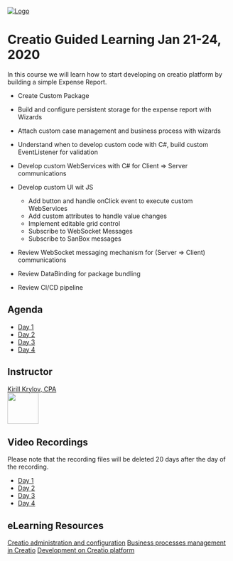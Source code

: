 [![Logo](https://www.creatio.com/sites/default/files/2019-10/creatio-main-logo.svg)](https://github.com/sindresorhus/awesome#readme)
# Creatio Guided Learning Jan 21-24, 2020

In this course we will learn how to start developing on creatio platform by building a simple Expense Report.
- Create Custom Package
- Build and configure persistent storage for the expense report with Wizards
- Attach custom case management and business process with wizards
- Understand when to develop custom code with C#, build custom EventListener for validation
- Develop custom WebServices with C# for Client => Server communications
- Develop custom UI wit JS 
    - Add button and handle onClick event to execute custom WebServices
    - Add custom attributes to handle value changes
    - Implement editable grid control
    - Subscribe to WebSocket Messages
    - Subscribe to SanBox messages
- Review WebSocket messaging mechanism for (Server => Client) communications

- Review DataBinding for package bundling
- Review CI/CD pipeline


## Agenda
- [Day 1](Agenda/DAY1_AGENDA.md)
- [Day 2](Agenda/DAY2_AGENDA.md)
- [Day 3](Agenda/DAY3_AGENDA.md)
- [Day 4](Agenda/DAY4_AGENDA.md)

## Instructor
<a href="mailto:k.krylov@creatio.com?subject=Guided%20Learning%20Jan21%2017-24,%202020">Kirill Krylov, CPA</a><br />
<a href="https://www.linkedin.com/in/kirill-krylov-cpa/"><img src="https://content.linkedin.com/content/dam/me/brand/en-us/brand-home/logos/01-dsk-e8-v2.png.original.png" width="70"></a>


## Video Recordings
Please note that the recording files will be deleted 20 days after the day of the recording.
- [Day 1](https://api.zoom.us/recording/play/glcXJhmUpI0t2sQ-0IHPYWZcra2yXKqnyg6j2etJ5LHL71xpipGmebR-uUKD1nyK)
- [Day 2](https://api.zoom.us/recording/play/acDymnDuEK1NJUtpGS0epO2rpK9aahbNjO_cJc_6ItMtnwUtWm3cFtPkDWb_DMOW)
- [Day 3](https://api.zoom.us/recording/play/IrsTr7Wo5wlmIdVmfh5zlKJeRfAxyTis4dXQlxFbJa0sxngr3GsCsszCeKpL3Doj)
- [Day 4](https://api.zoom.us/recording/play/v486p7GToZfMTgHfBAfQFZF4XHRqJLfJhBHMe8uyhPQl35HMrSIIM3fIUS5F14P7)

## eLearning Resources
[Creatio administration and configuration](https://academy.creatio.com/online-courses/creatio-administration-and-configuration-0)
[Business processes management in Creatio](https://academy.creatio.com/online-courses/business-processes-management-creatio)
[Development on Creatio platform](https://academy.creatio.com/online-courses/development-creatio-platform-0)
